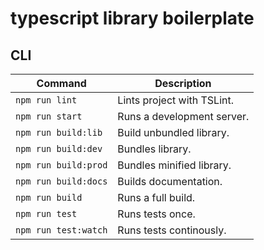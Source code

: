# typescript library boilerplate

## CLI

| Command              | Description                |
| -------------------- | -------------------------- |
| `npm run lint`       | Lints project with TSLint. |
| `npm run start`      | Runs a development server. |
| `npm run build:lib`  | Build unbundled library.   |
| `npm run build:dev`  | Bundles library.           |
| `npm run build:prod` | Bundles minified library.  |
| `npm run build:docs` | Builds documentation.      |
| `npm run build`      | Runs a full build.         |
| `npm run test`       | Runs tests once.           |
| `npm run test:watch` | Runs tests continously.    |
